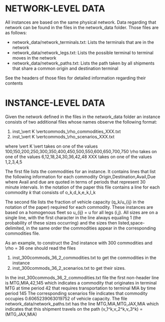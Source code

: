 # NETWORK-LEVEL DATA
All instances are based on the same physical network. 
Data regarding that network can be found in the files in the network_data folder.
Those files are as follows:
- network_data/network_terminals.txt: Lists the terminals that are in the network
- network_data/network_legs.txt: Lists the possible terminal to terminal moves in the network
- network_data/network_paths.txt: Lists the path taken by all shipments that share a common origin and destination terminal

See the headers of those files for detailed information regarding their contents

# INSTANCE-LEVEL DATA
Given the network defined in the files in the network_data folder an instance consists of two additional files whose names observe the following format:
1) inst_\vert K \vertcommods_\rho_commodities_XXX.txt
2) inst_\vert K \vertcommods_\rho_scenarios_XXX.txt

where 
\vert K \vert takes on one of the values 100,150,200,250,300,350,400,450,500,550,600,650,700,750
\rho takes on one of the values 6,12,18,24,30,36,42,48
XXX takes on one of the values 1,2,3,4,5

The first file lists the commodities for an instance. 
It contains lines that list the following information for each commodity 
Origin,Destination,Avail,Due
where Avail and due are quoted in terms of periods that represent 30 minute intervals.
In the notation of the paper this file contains a line for each commodity $k$ that consists of
o_k,d_k,e_k,l_k

The second file lists the fraction of vehicle capacity (q_k/u_{ij} in the notation of the paper) required for each commodity. These instances are based on a homogenous fleet so u_{ij} = u for all legs (i,j). 
All sizes are on a single line, with the first character in the line always equaling 1 (the probability of these sizes occurring) and the sizes then listed,space-delimited, in the same order the commodities appear in the corresponding commodities file. 

As an example, to construct the 2nd instance with 300 commodities and \rho = 36 one should read the files
1) inst_300commods_36_2_commodities.txt to get the commodities in the instance
2) inst_300commods_36_2_scenarios.txt to get their sizes.

In the inst_300commods_36_2_commodities.txt file the first non-header line is
MTG,MIA,42,145
which indicates a commodity that originates in terminal MTG at time period 42 that requires transportation to terminal MIA by time period 145
The corresponding scenarios file indicates that commodity occupies 0.6065239063019752 of vehicle capacity. 
The file network_data/network_paths.txt has the line
MTG,MIA,MTG,JAX,MIA
which indicates that this shipment travels on the path (v_1^k,v_2^k,v_3^k) = (MTG,JAX,MIA)


